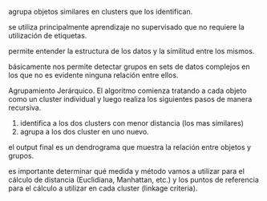agrupa objetos similares en clusters que los identifican.

se utiliza principalmente aprendizaje no supervisado que no requiere la utilización de etiquetas.

permite entender la estructura de los datos y la similitud entre los mismos.

básicamente nos permite detectar grupos en sets de datos complejos en los que no es evidente ninguna relación entre ellos.

Agrupamiento Jerárquico.
El algoritmo comienza tratando a cada objeto como un cluster individual y luego realiza los siguientes pasos de manera recursiva.

1.  identifica a los dos clusters con menor distancia (los mas similares)
2.  agrupa a los dos cluster en uno nuevo.

el output final es un dendrograma que muestra la relación entre objetos y grupos.

es importante determinar qué medida y método vamos a utilizar para el cálculo de distancia (Euclidiana, Manhattan, etc.) y los puntos de referencia para el cálculo a utilizar en cada cluster (linkage criteria).

